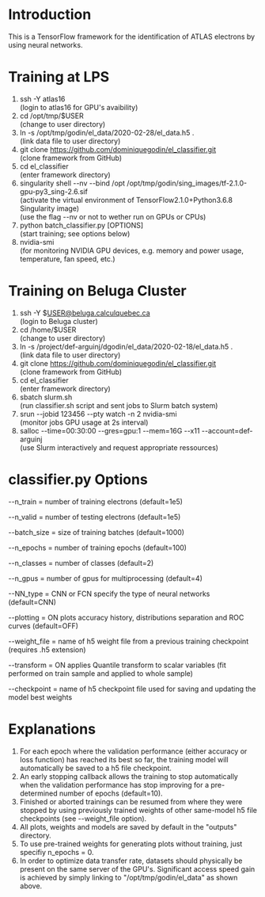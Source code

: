 # Introduction
This is a TensorFlow framework for the identification of ATLAS electrons by using neural networks.


# Training at LPS  
1) ssh -Y atlas16  
(login to atlas16 for GPU's avaibility)	  
2) cd /opt/tmp/$USER  
(change to user directory)  
3) ln -s /opt/tmp/godin/el_data/2020-02-28/el_data.h5 .  
(link data file to user directory)  
4) git clone https://github.com/dominiquegodin/el_classifier.git  
(clone framework from GitHub)  
5) cd el_classifier  
(enter framework directory)
6) singularity shell --nv --bind /opt /opt/tmp/godin/sing_images/tf-2.1.0-gpu-py3_sing-2.6.sif  
(activate the virtual environment of TensorFlow2.1.0+Python3.6.8 Singularity image)  
(use the flag --nv or not to wether run on GPUs or CPUs)
7) python batch_classifier.py [OPTIONS]  
(start training; see options below)
8) nvidia-smi  
(for monitoring NVIDIA GPU devices, e.g. memory and power usage, temperature, fan speed, etc.)


# Training on Beluga Cluster
1) ssh -Y $USER@beluga.calculquebec.ca  
(login to Beluga cluster)	  
2) cd /home/$USER  
(change to user directory)  
3) ln -s /project/def-arguinj/dgodin/el_data/2020-02-18/el_data.h5 .  
(link data file to user directory)  
4) git clone https://github.com/dominiquegodin/el_classifier.git  
(clone framework from GitHub)  
5) cd el_classifier  
(enter framework directory)  
6) sbatch slurm.sh  
(run classifier.sh script and sent jobs to Slurm batch system)  
7) srun --jobid 123456 --pty watch -n 2 nvidia-smi  
(monitor jobs GPU usage at 2s interval)  
8) salloc --time=00:30:00 --gres=gpu:1 --mem=16G --x11 --account=def-arguinj  
(use Slurm interactively and request appropriate ressources)


# classifier.py Options
--n_train     = number of training electrons (default=1e5)

--n_valid     = number of testing electrons (default=1e5)

--batch_size  = size of training batches (default=1000)

--n_epochs    = number of training epochs (default=100)

--n_classes   = number of classes (default=2)

--n_gpus      = number of gpus for multiprocessing (default=4)

--NN_type     = CNN or FCN specify the type of neural networks (default=CNN)

--plotting    = ON plots accuracy history, distributions separation and ROC curves (default=OFF)

--weight_file = name of h5 weight file from a previous training checkpoint (requires .h5 extension)  

--transform   = ON applies Quantile transform to scalar variables (fit performed on train sample
	        and applied to whole sample)  

--checkpoint  = name of h5 checkpoint file used for saving and updating the model best weights


# Explanations
1) For each epoch where the validation performance (either accuracy or loss function) has reached its best so far, the training model will automatically be saved to a h5 file checkpoint. 
2) An early stopping callback allows the training to stop automatically when the validation performance has stop improving for a pre-determined number of epochs (default=10).  
3) Finished or aborted trainings can be resumed from where they were stopped by using previously trained weights of other same-model
h5 file checkpoints (see --weight_file option).
4) All plots, weights and models are saved by default in the "outputs" directory.
5) To use pre-trained weights for generating plots without training, just specifiy n_epochs = 0.
6) In order to optimize data transfer rate, datasets should physically be present on the same server of the GPU's. Significant access speed gain is achieved by simply linking to "/opt/tmp/godin/el_data" as shown above. 
